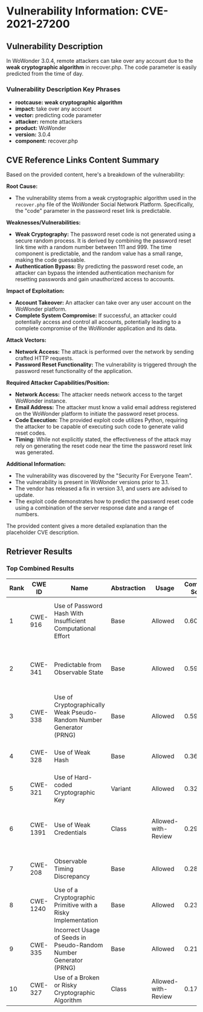 # Vulnerability Information: CVE-2021-27200

## Vulnerability Description
In WoWonder 3.0.4, remote attackers can take over any account due to the **weak cryptographic algorithm** in recover.php. The code parameter is easily predicted from the time of day.

### Vulnerability Description Key Phrases
- **rootcause:** **weak cryptographic algorithm**
- **impact:** take over any account
- **vector:** predicting code parameter
- **attacker:** remote attackers
- **product:** WoWonder
- **version:** 3.0.4
- **component:** recover.php

## CVE Reference Links Content Summary
Based on the provided content, here's a breakdown of the vulnerability:

**Root Cause:**
- The vulnerability stems from a weak cryptographic algorithm used in the `recover.php` file of the WoWonder Social Network Platform. Specifically, the "code" parameter in the password reset link is predictable.

**Weaknesses/Vulnerabilities:**
- **Weak Cryptography:** The password reset code is not generated using a secure random process. It is derived by combining the password reset link time with a random number between 111 and 999. The time component is predictable, and the random value has a small range, making the code guessable.
- **Authentication Bypass:** By predicting the password reset code, an attacker can bypass the intended authentication mechanism for resetting passwords and gain unauthorized access to accounts.

**Impact of Exploitation:**
- **Account Takeover:** An attacker can take over any user account on the WoWonder platform.
- **Complete System Compromise:** If successful, an attacker could potentially access and control all accounts, potentially leading to a complete compromise of the WoWonder application and its data.

**Attack Vectors:**
- **Network Access:** The attack is performed over the network by sending crafted HTTP requests.
- **Password Reset Functionality:** The vulnerability is triggered through the password reset functionality of the application.

**Required Attacker Capabilities/Position:**
- **Network Access:**  The attacker needs network access to the target WoWonder instance.
- **Email Address:** The attacker must know a valid email address registered on the WoWonder platform to initiate the password reset process.
- **Code Execution:** The provided exploit code utilizes Python, requiring the attacker to be capable of executing such code to generate valid reset codes.
- **Timing:** While not explicitly stated, the effectiveness of the attack may rely on generating the reset code near the time the password reset link was generated.

**Additional Information:**
- The vulnerability was discovered by the "Security For Everyone Team".
- The vulnerability is present in WoWonder versions prior to 3.1.
- The vendor has released a fix in version 3.1, and users are advised to update.
- The exploit code demonstrates how to predict the password reset code using a combination of the server response date and a range of numbers.

The provided content gives a more detailed explanation than the placeholder CVE description.

## Retriever Results

### Top Combined Results

| Rank | CWE ID | Name | Abstraction | Usage | Combined Score | Retrievers | Individual Scores |
|------|--------|------|-------------|-------|---------------|------------|-------------------|
| 1 | CWE-916 | Use of Password Hash With Insufficient Computational Effort | Base | Allowed | 0.6019 | dense, sparse, graph | dense: 0.540, sparse: 0.193, graph: 0.618 |
| 2 | CWE-341 | Predictable from Observable State | Base | Allowed | 0.5998 | dense, sparse, graph | dense: 0.507, sparse: 0.267, graph: 0.541 |
| 3 | CWE-338 | Use of Cryptographically Weak Pseudo-Random Number Generator (PRNG) | Base | Allowed | 0.5929 | dense, sparse, graph | dense: 0.521, sparse: 0.197, graph: 0.613 |
| 4 | CWE-328 | Use of Weak Hash | Base | Allowed | 0.3612 | dense, sparse | dense: 0.505, sparse: 0.190 |
| 5 | CWE-321 | Use of Hard-coded Cryptographic Key | Variant | Allowed | 0.3260 | dense, sparse | dense: 0.513, sparse: 0.168 |
| 6 | CWE-1391 | Use of Weak Credentials | Class | Allowed-with-Review | 0.2936 | dense, sparse, graph | dense: 0.539, sparse: 0.162, graph: 0.384 |
| 7 | CWE-208 | Observable Timing Discrepancy | Base | Allowed | 0.2803 | sparse, graph | sparse: 0.141, graph: 0.558 |
| 8 | CWE-1240 | Use of a Cryptographic Primitive with a Risky Implementation | Base | Allowed | 0.2369 | sparse, graph | sparse: 0.190, graph: 0.359 |
| 9 | CWE-335 | Incorrect Usage of Seeds in Pseudo-Random Number Generator (PRNG) | Base | Allowed | 0.2150 | sparse, graph | sparse: 0.151, graph: 0.359 |
| 10 | CWE-327 | Use of a Broken or Risky Cryptographic Algorithm | Class | Allowed-with-Review | 0.1764 | sparse, graph | sparse: 0.192, graph: 0.534 |

